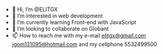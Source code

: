 - 👋 Hi, I’m @ELITGX
- 👀 I’m interested in web development
- 🌱 I’m currently learning Front-end with JavaScript
- 💞️ I’m looking to collaborate on Globant
- 📫 How to reach me with my e-mail elitgx@gmail.com jgom131095@hotmail.com and my cellphone 5532499500

<!---
ELITGX/ELITGX is a ✨ special ✨ repository because its `README.md` (this file) appears on your GitHub profile.
You can click the Preview link to take a look at your changes.
--->
